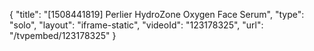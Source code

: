 {
    "title": "[1508441819] Perlier HydroZone Oxygen Face Serum",
    "type": "solo",
    "layout": "iframe-static",
    "videoId": "123178325",
    "url": "\/tvpembed\/123178325"
}